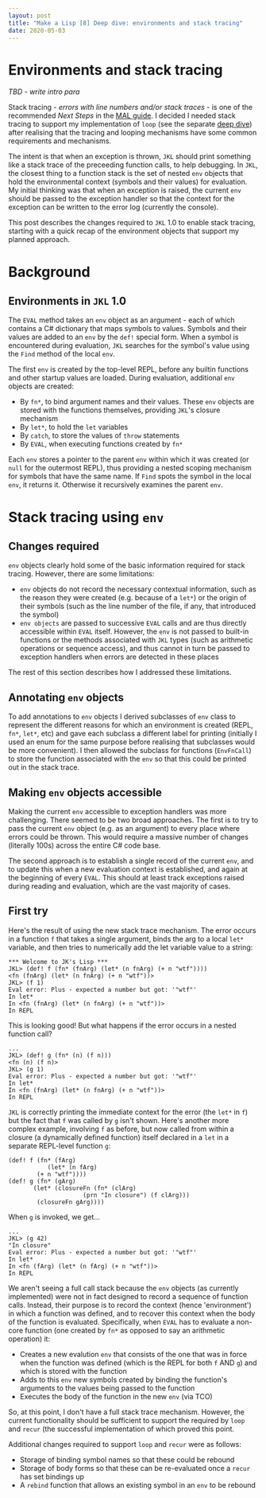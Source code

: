 ```yaml
---
layout: post
title: "Make a Lisp [8] Deep dive: environments and stack tracing"
date: 2020-05-03
---
```


# Environments and stack tracing

*TBD - write intro para*

Stack tracing - *errors with line numbers and/or stack traces* - is one of the recommended *Next Steps* in the [MAL guide](https://github.com/kanaka/mal/blob/master/process/guide.md). I decided I needed stack tracing to support my implementation of `loop` (see the separate [deep dive](https://www.non-kinetic-effects.co.uk/blog/2020/04/18/looping-deep-dive)) after realising that the tracing and looping mechanisms have some common requirements and mechanisms. 

The intent is that when an exception is thrown, `JKL` should print something like a stack trace of the preceeding function calls, to help debugging. In `JKL`, the closest thing to a function stack is the set of nested `env` objects that hold the environmental context (symbols and their values) for evaluation. My initial thinking was that when an exception is raised, the current `env` should be passed to the exception handler so that the context for the exception can be written to the error log (currently the console).

This post describes the changes required to `JKL` 1.0 to enable stack tracing, starting with a quick recap of the environment objects that support my planned approach.

# Background

## Environments in `JKL` 1.0

The `EVAL` method takes an `env` object as an argument - each of which contains a C# dictionary that maps symbols to values. Symbols and their values are added to an `env` by the `def!` special form. When a symbol is encountered during evaluation, `JKL` searches for the symbol's value using the `Find` method of the local `env`.  

The first `env` is created by the top-level REPL, before any builtin functions and other startup values are loaded. During evaluation, additional `env` objects are created:
* By `fn*`, to bind argument names and their values. These `env` objects are stored with the functions themselves, providing `JKL`'s closure mechanism
* By `let*`, to hold the `let` variables
* By `catch`, to store the values of `throw` statements
* By `EVAL`, when executing functions created by `fn*`

Each `env` stores a pointer to the parent `env` within which it was created (or `null` for the outermost REPL), thus providing a nested scoping mechanism for symbols that have the same name. If `Find` spots the symbol in the local `env`, it returns it. Otherwise it recursively examines the parent `env`.

# Stack tracing using `env`

## Changes required

`env` objects clearly hold some of the basic information required for stack tracing. However, there are some limitations:
* `env` objects do not record the necessary contextual information, such as the reason they were created (e.g. because of a `let*`) or the origin of their symbols (such as the line number of the file, if any, that introduced the symbol)
* `env objects` are passed to successive `EVAL` calls and are thus directly accessible within `EVAL` itself. However, the `env` is not passed to built-in functions or the methods associated with `JKL` types (such as arithmetic operations or sequence access), and thus cannot in turn be passed to exception handlers when errors are detected in these places

The rest of this section describes how I addressed these limitations.

## Annotating `env` objects

To add annotations to `env` objects I derived subclasses of `env` class to represent the different reasons for which an environment is created (REPL, `fn*`, `let*`, etc) and gave each subclass a different label for printing (initially I used an enum for the same purpose before realising that subclasses would be more convenient). I then allowed the subclass for functions (`EnvFnCall`) to store the function associated with the `env` so that this could be printed out in the stack trace.

## Making `env` objects accessible

Making the current `env` accessible to exception handlers was more challenging. There seemed to be two broad approaches. The first is to try to pass the current `env` object (e.g. as an argument) to every place where errors could be thrown. This would require a massive number of changes (literally 100s) across the entire C# code base. 

The second approach is to establish a single record of the current `env`, and to update this when a new evaluation context is established, and again at the beginning of every `EVAL`. This should at least track exceptions raised during reading and evaluation, which are the vast majority of cases.

## First try

Here's the result of using the new stack trace mechanism. The error occurs in a function `f` that takes a single argument, binds the arg to a local `let*` variable, and then tries to numerically add the let variable value to a string:

```
*** Welcome to JK's Lisp ***
JKL> (def! f (fn* (fnArg) (let* (n fnArg) (+ n "wtf"))))
<fn (fnArg) (let* (n fnArg) (+ n "wtf"))>
JKL> (f 1)
Eval error: Plus - expected a number but got: '"wtf"'
In let*
In <fn (fnArg) (let* (n fnArg) (+ n "wtf"))>
In REPL
```

This is looking good! But what happens if the error occurs in a nested function call?

```
...
JKL> (def! g (fn* (n) (f n)))
<fn (n) (f n)>
JKL> (g 1)
Eval error: Plus - expected a number but got: '"wtf"'
In let*
In <fn (fnArg) (let* (n fnArg) (+ n "wtf"))>
In REPL
```

`JKL` is correctly printing the immediate context for the error (the `let*` in `f`) but the fact that `f` was called by `g` isn't shown. Here's another more complex example, involving `f` as before, but now called from within a closure (a dynamically defined function) itself declared in a `let` in a separate REPL-level function `g`:
```
(def! f (fn* (fArg)
           (let* (n fArg)
		(+ n "wtf"))))
(def! g (fn* (gArg)
	   (let* (closureFn (fn* (clArg)
                     (prn "In closure") (f clArg)))
		(closureFn gArg))))
```
When `g` is invoked, we get...
```
...
JKL> (g 42)
"In closure"
Eval error: Plus - expected a number but got: '"wtf"'
In let*
In <fn (fArg) (let* (n fArg) (+ n "wtf"))>
In REPL
```
We aren't seeing a full call stack because the `env` objects (as currently implemented) were not in fact designed to record a sequence of function calls. Instead, their purpose is to record the context (hence 'environment') in which a function was defined, and to recover this context when the body of the function is evaluated. Specifically, when `EVAL` has to evaluate a non-core function (one created by `fn*` as opposed to say an arithmetic operation) it:
* Creates a new evalution `env` that consists of the one that was in force when the function was defined (which is the REPL for both `f` AND `g`) and which is stored with the function
* Adds to this `env` new symbols created by binding the function's arguments to the values being passed to the function
* Executes the body of the function in the new `env` (via TCO)

So, at this point, I don't have a full stack trace mechanism. However, the current functionality should be sufficient to support the required by `loop` and `recur` (the successful implementation of which proved this point. 

Additional changes required to support `loop` and `recur` were as follows:
* Storage of binding symbol names so that these could be rebound
* Storage of body forms so that these can be re-evaluated once a `recur` has set bindings up
* A `rebind` function that allows an existing symbol in an `env` to be rebound
